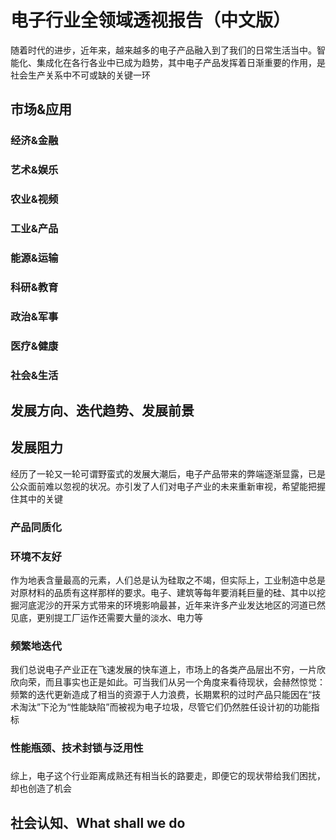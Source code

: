 # 电子行业全领域透视报告（中文版）

随着时代的进步，近年来，越来越多的电子产品融入到了我们的日常生活当中。智能化、集成化在各行各业中已成为趋势，其中电子产品发挥着日渐重要的作用，是社会生产关系中不可或缺的关键一环


## 市场&应用

### 经济&金融

### 艺术&娱乐

### 农业&视频

### 工业&产品

### 能源&运输

### 科研&教育

### 政治&军事

### 医疗&健康

### 社会&生活

## 发展方向、迭代趋势、发展前景



## 发展阻力

经历了一轮又一轮可谓野蛮式的发展大潮后，电子产品带来的弊端逐渐显露，已是公众面前难以忽视的状况。亦引发了人们对电子产业的未来重新审视，希望能把握住其中的关键

### 产品同质化


### 环境不友好
作为地表含量最高的元素，人们总是认为硅取之不竭，但实际上，工业制造中总是对原材料的品质有这样那样的要求。电子、建筑等每年要消耗巨量的硅、其中以挖掘河底泥沙的开采方式带来的环境影响最甚，近年来许多产业发达地区的河道已然见底，更别提工厂运作还需要大量的淡水、电力等

### 频繁地迭代
我们总说电子产业正在飞速发展的快车道上，市场上的各类产品层出不穷，一片欣欣向荣，而且事实也正是如此。可当我们从另一个角度来看待现状，会赫然惊觉：频繁的迭代更新造成了相当的资源于人力浪费，长期累积的过时产品只能因在“技术淘汰”下沦为“性能缺陷”而被视为电子垃圾，尽管它们仍然胜任设计初的功能指标

### 性能瓶颈、技术封锁与泛用性



### 
综上，电子这个行业距离成熟还有相当长的路要走，即便它的现状带给我们困扰，却也创造了机会

## 社会认知、What shall we do

